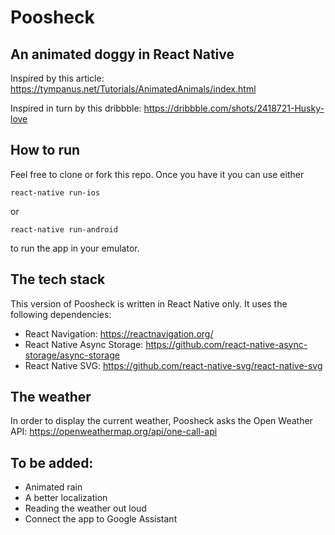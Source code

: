 # Poosheck

## An animated doggy in React Native

Inspired by this article: https://tympanus.net/Tutorials/AnimatedAnimals/index.html

Inspired in turn by this dribbble: https://dribbble.com/shots/2418721-Husky-love

## How to run

Feel free to clone or fork this repo. Once you have it you can use either

```
react-native run-ios
```

or

```
react-native run-android
```

to run the app in your emulator.

## The tech stack

This version of Poosheck is written in React Native only. It uses the following dependencies:
- React Navigation: https://reactnavigation.org/
- React Native Async Storage: https://github.com/react-native-async-storage/async-storage
- React Native SVG: https://github.com/react-native-svg/react-native-svg


## The weather

In order to display the current weather, Poosheck asks the Open Weather API: https://openweathermap.org/api/one-call-api

## To be added:
- Animated rain
- A better localization
- Reading the weather out loud
- Connect the app to Google Assistant
